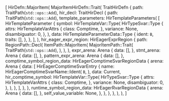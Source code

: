 [
    HirDefn::MajorItem(
        MajorItemHirDefn::Trait(
            TraitHirDefn {
                path: TraitPath(`std::ops::Add`),
                hir_decl: TraitHirDecl {
                    path: TraitPath(`std::ops::Add`),
                    template_parameters: HirTemplateParameters(
                        [
                            HirTemplateParameter {
                                symbol: HirTemplateVar::Type(
                                    HirTypeSvar::Type {
                                        attrs: HirTemplateVarAttrs {
                                            class: Comptime,
                                        },
                                        variance: None,
                                        disambiguator: 0,
                                    },
                                ),
                                data: HirTemplateParameterData::Type {
                                    ident: `B`,
                                    traits: [],
                                },
                            },
                        ],
                    ),
                    hir_eager_expr_region: HirEagerExprRegion {
                        path: RegionPath::Decl(
                            ItemPath::MajorItem(
                                MajorItemPath::Trait(
                                    TraitPath(`std::ops::Add`),
                                ),
                            ),
                        ),
                        expr_arena: Arena {
                            data: [],
                        },
                        stmt_arena: Arena {
                            data: [],
                        },
                        pattern_expr_arena: Arena {
                            data: [],
                        },
                        comptime_symbol_region_data: HirEagerComptimeSvarRegionData {
                            arena: Arena {
                                data: [
                                    HirEagerComptimeSvarEntry {
                                        name: HirEagerComptimeSvarName::Ident(
                                            `B`,
                                        ),
                                        data: Current,
                                        hir_comptime_symbol: HirTemplateVar::Type(
                                            HirTypeSvar::Type {
                                                attrs: HirTemplateVarAttrs {
                                                    class: Comptime,
                                                },
                                                variance: None,
                                                disambiguator: 0,
                                            },
                                        ),
                                    },
                                ],
                            },
                        },
                        runtime_symbol_region_data: HirEagerRvarRegionData {
                            arena: Arena {
                                data: [],
                            },
                            self_value_variable: None,
                        },
                    },
                },
            },
        ),
    ),
]